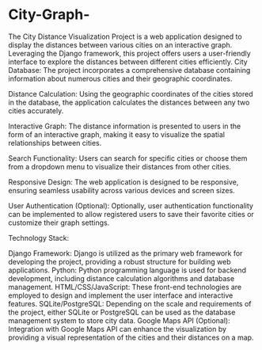 # City-Graph-
 The City Distance Visualization Project is a web application designed to display the distances between various cities on an interactive graph. Leveraging the Django framework, this project offers users a user-friendly interface to explore the distances between different cities efficiently.
City Database: The project incorporates a comprehensive database containing information about numerous cities and their geographic coordinates.

Distance Calculation: Using the geographic coordinates of the cities stored in the database, the application calculates the distances between any two cities accurately.

Interactive Graph: The distance information is presented to users in the form of an interactive graph, making it easy to visualize the spatial relationships between cities.

Search Functionality: Users can search for specific cities or choose them from a dropdown menu to visualize their distances from other cities.

Responsive Design: The web application is designed to be responsive, ensuring seamless usability across various devices and screen sizes.

User Authentication (Optional): Optionally, user authentication functionality can be implemented to allow registered users to save their favorite cities or customize their graph settings.

Technology Stack:

Django Framework: Django is utilized as the primary web framework for developing the project, providing a robust structure for building web applications.
Python: Python programming language is used for backend development, including distance calculation algorithms and database management.
HTML/CSS/JavaScript: These front-end technologies are employed to design and implement the user interface and interactive features.
SQLite/PostgreSQL: Depending on the scale and requirements of the project, either SQLite or PostgreSQL can be used as the database management system to store city data.
Google Maps API (Optional): Integration with Google Maps API can enhance the visualization by providing a visual representation of the cities and their distances on a map.
